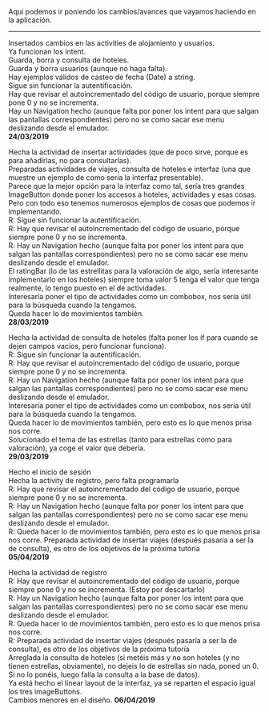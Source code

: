 Aqui podemos ir poniendo los cambios/avances que vayamos haciendo en la aplicación.

---------------------------------------------

Insertados cambios en las activities de alojamiento y usuarios.  
Ya funcionan los intent.  
Guarda, borra y consulta de hoteles.  
Guarda y borra usuarios (aunque no haga falta).  
Hay ejemplos válidos de casteo de fecha (Date) a string.  
Sigue sin funcionar la autentificación.  
Hay que revisar el autoincrementado del código de usuario, porque siempre pone 0 y no se incrementa.  
Hay un Navigation hecho (aunque falta por poner los intent para que salgan las pantallas correspondientes) pero no se como sacar ese menu deslizando desde el emulador.  
**24/03/2019**  

Hecha la actividad de insertar actividades (que de poco sirve, porque es para añadirlas, no para consultarlas).  
Preparadas actividades de viajes, consulta de hoteles e interfaz (una que muestre un ejemplo de como sería la interfaz presentable).  
Parece que la mejor opción para la interfaz como tal, sería tres grandes ImageButton donde poner los accesos a hoteles, actividades y esas cosas.  
Pero con todo eso tenemos numerosos ejemplos de cosas que podemos ir implementando.  
R: Sigue sin funcionar la autentificación.  
R: Hay que revisar el autoincrementado del código de usuario, porque siempre pone 0 y no se incrementa.  
R: Hay un Navigation hecho (aunque falta por poner los intent para que salgan las pantallas correspondientes) pero no se como sacar ese menu deslizando desde el emulador.  
El ratingBar (lo de las estrellitas para la valoración de algo, sería interesante implementarlo en los hoteles) siempre toma valor 5 tenga el valor que tenga realmente, lo tengo puesto en el de actividades.  
Interesaría poner el tipo de actividades como un combobox, nos sería útil para la búsqueda cuando la tengamos.  
Queda hacer lo de movimientos también.  
**28/03/2019**  
  
Hecha la actividad de consulta de hoteles (falta poner los if para cuando se dejen campos vacíos, pero funcionar funciona).  
R: Sigue sin funcionar la autentificación.  
R: Hay que revisar el autoincrementado del código de usuario, porque siempre pone 0 y no se incrementa.  
R: Hay un Navigation hecho (aunque falta por poner los intent para que salgan las pantallas correspondientes) pero no se como sacar ese menu deslizando desde el emulador.  
Interesaría poner el tipo de actividades como un combobox, nos sería útil para la búsqueda cuando la tengamos.  
Queda hacer lo de movimientos también, pero esto es lo que menos prisa nos corre.   
Solucionado el tema de las estrellas (tanto para estrellas como para valoración), ya coge el valor que debería.  
**29/03/2019**  
  
Hecho el inicio de sesión  
Hecha la activity de registro, pero falta programarla  
R: Hay que revisar el autoincrementado del código de usuario, porque siempre pone 0 y no se incrementa.  
R: Hay un Navigation hecho (aunque falta por poner los intent para que salgan las pantallas correspondientes) pero no se como sacar ese menu deslizando desde el emulador.  
R: Queda hacer lo de movimientos también, pero esto es lo que menos prisa nos corre. 
Preparada actividad de insertar viajes (después pasaría a ser la de consulta), es otro de los objetivos de la próxima tutoría  
**05/04/2019**  
  
Hecha la actividad de registro  
R: Hay que revisar el autoincrementado del código de usuario, porque siempre pone 0 y no se incrementa. (Estoy por descartarlo)  
R: Hay un Navigation hecho (aunque falta por poner los intent para que salgan las pantallas correspondientes) pero no se como sacar ese menu deslizando desde el emulador.  
R: Queda hacer lo de movimientos también, pero esto es lo que menos prisa nos corre.  
R: Preparada actividad de insertar viajes (después pasaría a ser la de consulta), es otro de los objetivos de la próxima tutoría  
Arreglada la consulta de hoteles (si metéis más y no son hoteles (y no tienen estrellas, obviamente), no dejeis lo de estrellas sin nada, poned un 0. Si no lo ponéis, luego falla la consulta a la base de datos).  
Ya está hecho el linear layout de la interfaz, ya se reparten el espacio igual los tres imageButtons.  
Cambios menores en el diseño.
**06/04/2019**  
